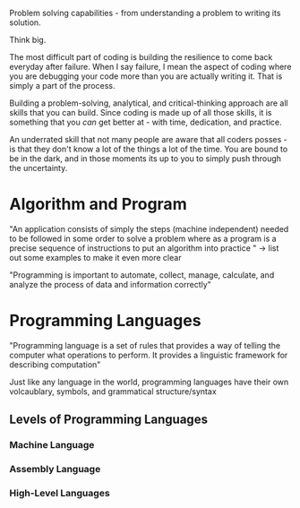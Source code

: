 Problem solving capabilities - from understanding a problem to writing its solution.

Think big.

The most difficult part of coding is building the resilience to come back everyday after failure. When I say failure, I mean the aspect of coding where you are debugging your code more than you are actually writing it. That is simply a part of the process.

Building a problem-solving, analytical, and critical-thinking approach are all skills that you can build. Since coding is made up of all those skills, it is something that you _can_ get better at - with time, dedication, and practice.

An underrated skill that not many people are aware that all coders posses - is that they don't know a lot of the things a lot of the time. You are bound to be in the dark, and in those moments its up to you to simply push through the uncertainty.

# Algorithm and Program

"An application consists of simply the steps (machine independent) needed to be followed in some order to solve a problem where as a program is a precise sequence of instructions to put an algorithm into practice "
-> list out some examples to make it even more clear

"Programming is important to automate, collect, manage, calculate, and analyze the process of data and information correctly"

# Programming Languages

"Programming language is a set of rules that provides a way of telling the computer what operations to perform. It provides a linguistic framework for describing computation"

Just like any language in the world, programming languages have their own volcaublary, symbols, and grammatical structure/syntax

## Levels of Programming Languages

### Machine Language

### Assembly Language

### High-Level Languages
